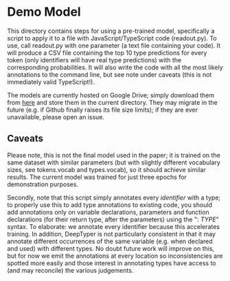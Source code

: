 # Demo Model
This directory contains steps for using a pre-trained model, specifically a script to apply it to a file with JavaScript/TypeScript code (readout.py). To use, call readout.py with one parameter (a text file containing your code). It will produce a CSV file containing the top 10 type predictions for every token (only identifiers will have real type predictions) with the corresponding probabilities. It will also write the code with all the most likely annotations to the command line, but see note under caveats (this is not immediately valid TypeScript!).

The models are currently hosted on Google Drive; simply download them from [here](https://drive.google.com/drive/folders/1zZyIkgHCTXMiqrKCsR77Z_u2UyijJq9w?usp=sharing) and store them in the current directory. They may migrate in the future (e.g. if Github finally raises its file size limits); if they are ever unavailable, please open an issue.

## Caveats
Please note, this is not the final model used in the paper; it is trained on the same dataset with similar parameters (but with slightly different vocabulary sizes, see tokens.vocab and types.vocab), so it should achieve similar results. The current model was trained for just three epochs for demonstration purposes.

Secondly, note that this script simply annotates every _identifier_ with a type; to properly use this to add type annotations to existing code, you should add annotations only on variable declarations, parameters and function declarations (for their return type, after the parameters) using the ": *TYPE*" syntax. To elaborate: we annotate every identifier because this accelerates training. In addition, DeepTyper is not particularly consistent in that it may annotate different occurrences of the same variable (e.g. when declared and used) with different types. No doubt future work will improve on this, but for now we emit the annotations at every location so inconsistencies are spotted more easily and those interest in annotating types have access to (and may reconcile) the various judgements.
